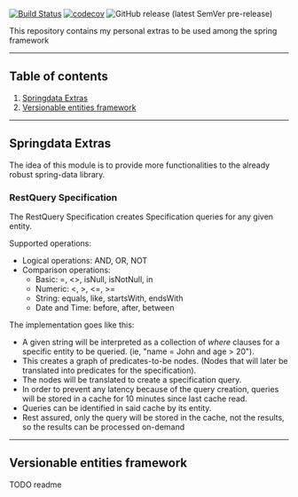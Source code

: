 [![Build Status](https://travis-ci.com/prulloac/spring-extras.svg?branch=develop)](https://travis-ci.com/prulloac/spring-extras)
[![codecov](https://codecov.io/gh/prulloac/spring-extras/branch/develop/graph/badge.svg)](https://codecov.io/gh/prulloac/spring-extras)
![GitHub release (latest SemVer pre-release)](https://img.shields.io/github/v/release/prulloac/spring-extras?include_prereleases&sort=semver)



 This repository contains my personal extras to be used among the spring framework

---

## Table of contents
1. [Springdata Extras](#springdata-extras)
2. [Versionable entities framework](#versionable-entities-framework)

---

## Springdata Extras

The idea of this module is to provide more functionalities to the already robust spring-data library.

### RestQuery Specification

The RestQuery Specification creates Specification queries for any given entity.

Supported operations:
- Logical operations: AND, OR, NOT
- Comparison operations:
    * Basic: =, <>, isNull, isNotNull, in 
    * Numeric: <, >, <=, >=
    * String: equals, like, startsWith, endsWith
    * Date and Time: before, after, between
    
The implementation goes like this: 
* A given string will be interpreted as a collection of _where_ clauses for a specific entity to be queried. (ie, "name = John and age > 20"). 
* This creates a graph of predicates-to-be nodes. (Nodes that will later be translated into predicates for the specification).
* The nodes will be translated to create a specification query.
* In order to prevent any latency because of the query creation, queries will be stored in a cache 
for 10 minutes since last cache read. 
* Queries can be identified in said cache by its entity.
* Rest assured, only the query will be stored in the cache, not the results, so the results can be processed on-demand

---
## Versionable entities framework

TODO readme 

